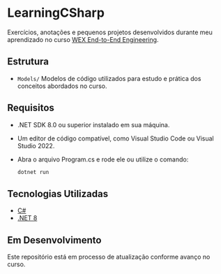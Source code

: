 # LearningCSharp

Exercícios, anotações e pequenos projetos desenvolvidos durante meu aprendizado no curso [WEX End-to-End Engineering](https://web.dio.me/track/wex-end-end-engineering).

## Estrutura

- `Models/` Modelos de código utilizados para estudo e prática dos conceitos abordados no curso.


## Requisitos
- .NET SDK 8.0 ou superior instalado em sua máquina.
- Um editor de código compatível, como Visual Studio Code ou Visual Studio 2022.
- Abra o arquivo Program.cs e rode ele ou utilize o comando:
  
  ```bash
  dotnet run
  ```
## Tecnologias Utilizadas

- [C#](https://learn.microsoft.com/pt-br/dotnet/csharp/)
- [.NET 8](https://learn.microsoft.com/pt-br/dotnet/core/dotnet-eight)

## Em Desenvolvimento

Este repositório está em processo de atualização conforme avanço no curso.
